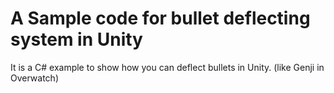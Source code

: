 # A Sample code for bullet deflecting system in Unity
It is a C# example to show how you can deflect bullets in Unity. (like Genji in Overwatch)

